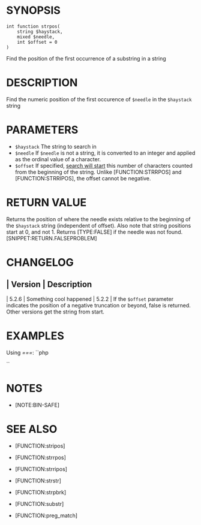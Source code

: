 # SYNOPSIS

```
int function strpos(
    string $haystack,
    mixed $needle,
    int $offset = 0
)
```

Find the position of the first occurrence of a substring in a string

# DESCRIPTION

Find the numeric position of the first occurence of `$needle` in the `$haystack` string

# PARAMETERS

- `$haystack`
  The string to search in
- `$needle`
  If `$needle` is not a string, it is converted to an integer and applied as the ordinal value of a character.
- `$offset`
  If specified, [search will start][0] this number of characters counted from the beginning of the
  string. Unlike [FUNCTION:STRRPOS] and [FUNCTION:STRRIPOS], the offset cannot be negative.

# RETURN VALUE

Returns the position of where the needle exists relative to the beginning of the `$haystack` string
(independent of offset). Also note that string positions start at 0, and not 1.
Returns [TYPE:FALSE] if the needle was not found.
[SNIPPET:RETURN.FALSEPROBLEM]

# CHANGELOG

| Version | Description
---
| 5.2.6 | Something cool happened
| 5.2.2 | If the `$offset` parameter indicates the position of a negative truncation or beyond, false is returned. Other versions get the string from start.


# EXAMPLES

Using _===_:
``php
<?php
$mystring = 'abc';
$findme   = 'a';
$pos = strpos($mystring, $findme);

// Note our use of ===.  Simply == would not work as expected
// because the position of 'a' was the 0th (first) character.
if ($pos === false) {
    echo "The string '$findme' was not found in the string '$mystring'";
} else {
    echo "The string '$findme' was found in the string '$mystring'";
    echo " and exists at position $pos";
}
?>
``


# NOTES
- [NOTE:BIN-SAFE]


# SEE ALSO
- [FUNCTION:stripos]
- [FUNCTION:strrpos]
- [FUNCTION:strripos]
- [FUNCTION:strstr]
- [FUNCTION:strpbrk]
- [FUNCTION:substr]
- [FUNCTION:preg_match]


  [0]: http://www.php.net/search

